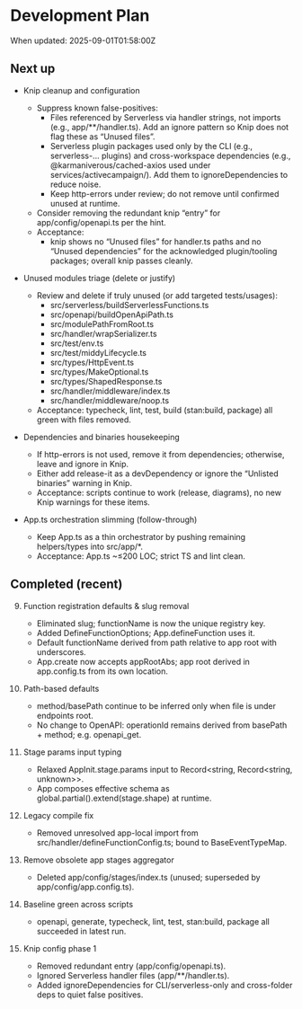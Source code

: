 # Development Plan

When updated: 2025-09-01T01:58:00Z

## Next up
- Knip cleanup and configuration
  - Suppress known false-positives:
    - Files referenced by Serverless via handler strings, not imports (e.g., app/\*\*/handler.ts).
      Add an ignore pattern so Knip does not flag these as “Unused files”.
    - Serverless plugin packages used only by the CLI (e.g., serverless-… plugins) and
      cross-workspace dependencies (e.g., @karmaniverous/cached-axios used under services/activecampaign/).
      Add them to ignoreDependencies to reduce noise.
    - Keep http-errors under review; do not remove until confirmed unused at runtime.
  - Consider removing the redundant knip “entry” for app/config/openapi.ts per the hint.
  - Acceptance:
    - knip shows no “Unused files” for handler.ts paths and no “Unused dependencies” for the
      acknowledged plugin/tooling packages; overall knip passes cleanly.

- Unused modules triage (delete or justify)
  - Review and delete if truly unused (or add targeted tests/usages):
    - src/serverless/buildServerlessFunctions.ts
    - src/openapi/buildOpenApiPath.ts
    - src/modulePathFromRoot.ts
    - src/handler/wrapSerializer.ts
    - src/test/env.ts
    - src/test/middyLifecycle.ts
    - src/types/HttpEvent.ts
    - src/types/MakeOptional.ts
    - src/types/ShapedResponse.ts
    - src/handler/middleware/index.ts
    - src/handler/middleware/noop.ts
  - Acceptance: typecheck, lint, test, build (stan:build, package) all green with files removed.

- Dependencies and binaries housekeeping
  - If http-errors is not used, remove it from dependencies; otherwise, leave and ignore in Knip.
  - Either add release-it as a devDependency or ignore the “Unlisted binaries” warning in Knip.
  - Acceptance: scripts continue to work (release, diagrams), no new Knip warnings for these items.

- App.ts orchestration slimming (follow-through)
  - Keep App.ts as a thin orchestrator by pushing remaining helpers/types into src/app/\*.
  - Acceptance: App.ts ~≤200 LOC; strict TS and lint clean.

## Completed (recent)

9. Function registration defaults & slug removal
   - Eliminated slug; functionName is now the unique registry key.
   - Added DefineFunctionOptions; App.defineFunction uses it.
   - Default functionName derived from path relative to app root with underscores.
   - App.create now accepts appRootAbs; app root derived in app.config.ts from its own location.

10. Path-based defaults
    - method/basePath continue to be inferred only when file is under endpoints root.
    - No change to OpenAPI: operationId remains derived from basePath + method; e.g. openapi_get.

11. Stage params input typing
    - Relaxed AppInit.stage.params input to Record<string, Record<string, unknown>>.
    - App composes effective schema as global.partial().extend(stage.shape) at runtime.

12. Legacy compile fix
    - Removed unresolved app-local import from src/handler/defineFunctionConfig.ts; bound to BaseEventTypeMap.

13. Remove obsolete app stages aggregator
    - Deleted app/config/stages/index.ts (unused; superseded by app/config/app.config.ts).

14. Baseline green across scripts
    - openapi, generate, typecheck, lint, test, stan:build, package all succeeded in latest run.

15. Knip config phase 1
    - Removed redundant entry (app/config/openapi.ts).
    - Ignored Serverless handler files (app/**/handler.ts).
    - Added ignoreDependencies for CLI/serverless-only and cross-folder deps to quiet false positives.